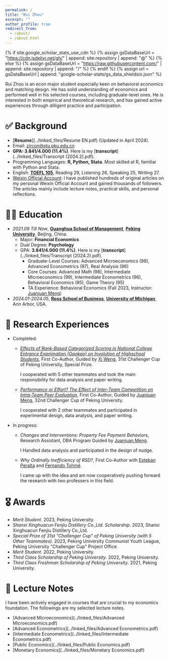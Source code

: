 ```yaml
---
permalink: /
title: "Rui Zhou"
excerpt: ""
author_profile: true
redirect_from: 
  - /about/
  - /about.html
---
```


{% if site.google_scholar_stats_use_cdn %}
{% assign gsDataBaseUrl = "https://cdn.jsdelivr.net/gh/" | append: site.repository | append: "@" %}
{% else %}
{% assign gsDataBaseUrl = "https://raw.githubusercontent.com/" | append: site.repository | append: "/" %}
{% endif %}
{% assign url = gsDataBaseUrl | append: "google-scholar-stats/gs_data_shieldsio.json" %}


Rui Zhou is an econ major student especially keen on behavioral economics and matching design. He has solid understanding of economics and performed well in his selected courses, including graduate-level ones. He is interested in both empirical and theoretical research, and has gained active experiences through dilligent practice and participation.


<span class='anchor' id='background'></span>

# ✅ Background

* [**Resume**](../linked_files/Resume EN.pdf) (Updated in April 2024).
* Email: <a href="mailto:zircon@stu.pku.edu.cn">zircon@stu.pku.edu.cn</a>
* **GPA: 3.841/4.000 (11.4%)**. Here is my [**transcript**](../linked_files/Transcript (2024.2).pdf).
* Programming Languages: **R, Python, Stata**. Most skilled at R, familiar with Python and Stata.
* English: [**TOEFL 105**](../linked_files/TOEFL_230715.pdf), Reading 29, Listening 26, Speaking 25, Writing 27.
* [Weixin Official Account](https://mp.weixin.qq.com/s?__biz=Mzk0NTMxNjcxNg==&mid=2247491485&idx=1&sn=c4fda51b662c9130550966d2eb22787e&chksm=c316699ef461e0887070e8ffcf1063606982dde436ac0c45437d1a35dd4552d443991dd4d635#rd): I have published hundreds of original articles on my personal Weixin Official Account and gained thousands of followers. The articles mainly include lecture notes, practical skills, and personal reflections.

<span class='anchor' id='education'></span>

# 🧑‍🎓 Education

- *2021.09 Till Now*, [**Guanghua School of Management**](https://en.gsm.pku.edu.cn/), [**Peking University**](https://english.pku.edu.cn/), Beijing, China.
  - Major: **Financial Economics**
  - Dual Degree: **Psychology**
  - GPA: **3.841/4.000 (11.4%)**. Here is my [**transcript**](../linked_files/Transcript (2024.2).pdf).
    * Graduate-Level Courses: Advanced Microeconomics (96), Advanced Econometrics (97), Real Analysis (96)
    * Core Courses: Advanced Math (98), Intermediate Microeconomics (99), Intermediate Econometrics (96), Behavioral Economics (95), Game Theory (95)
    * TA Experience: Behavioral Economics (Fall 2023, Instructor: [Juanjuan Meng](https://en.gsm.pku.edu.cn/faculty/jumeng/))
      <!-- Advanced Microeconomics (Fall 2024, Instructor: [Eric Shi](https://econ.pku.edu.cn/english/faculty/fulltimefaculty/sdfasd/357924.htm)) -->
- *2024.01-2024.05*, [**Ross School of Business**](https://michiganross.umich.edu/), [**University of Michigan**](https://umich.edu/), Ann Arbor, USA.

<span class='anchor' id='researchexp'></span>

# 🧪 Research Experiences

* Completed: 
  * [_Effects of Rank-Based Categorized Scoring in National College Entrance Examination (Gaokao) on Involution of Highschool Students_](../linked_files/等级赋分制对高考考生内卷程度的影响.pdf), First Co-Author, Guided by [Xi Weng](https://en.gsm.pku.edu.cn/faculty/wengxi125/), 31st Challenger Cup of Peking University, Special Prize.

    I cooperated with 5 other teammates and took the main responsibility for data analysis and paper writing.
  * [_Performance or Effort? The Effect of Inter-Team Competition on Intra-Team Peer Evaluation_](../linked_files/“功劳”还是“苦劳”？——团队间竞争对团队成员互评的影响.pdf), First Co-Author, Guided by [Juanjuan Meng](https://en.gsm.pku.edu.cn/faculty/jumeng/), 32nd Challenger Cup of Peking University.

    I cooperated with 2 other teammates and participated in experimental design, data analysis, and paper writing.
* In progress:
  * _Changes and Interventions: Property Fee Payment Behaviors_, Research Assistant, DBA Program Guided by [Juanjuan Meng](https://en.gsm.pku.edu.cn/faculty/jumeng/).

    I Handled data analysis and participated in the design of nudge.
  * _Why Ordinally Inefficiency of RSD?_, First Co-Author with [Esteban Peralta](https://sites.lsa.umich.edu/eperalta/) and [Fernando Tohmé](https://gcas.ie/why-gcas/research/research-fellows/fernando-tohme).

    I came up with the idea and am now cooperatively pushing forward the research with two professers in this field.

<span class='anchor' id='awards'></span>

# 🎖 Awards

* _Merit Student_. 2023, Peking University.
* _Shanxi Xinghuacun Fenjiu Distillery Co.,Ltd. Scholarship_. 2023, Shanxi Xinghuacun Fenjiu Distillery Co.,Ltd.
* _Special Prize of 31st "Challenger Cup" of Peking University (with 5 Other Teammates)_. 2023, Peking University Communist Youth League, Peking University "Challenger Cup" Project Office.
* _Merit Student_. 2022, Peking University.
* _Third Class Scholarship of Peking University_. 2022, Peking University.
* _Third Class Freshman Scholarship of Peking University_. 2021, Peking University.

<span class='anchor' id='lecturenotes'></span>

# 📒 Lecture Notes

I have been actively engaged in courses that are crucial to my economics foundation. The followings are my selected lecture notes.

* [Advanced Microeconomics](../linked_files/Advanced Microeconomics.pdf)
* [Advanced Econometrics](../linked_files/Advanced Econometrics.pdf)
* [Intermediate Econometrics](../linked_files/Intermediate Econometrics.pdf)
* [Public Economics](../linked_files/Public Economics.pdf)
* [Monetary Economics](../linked_files/Monetary Economics.pdf)

